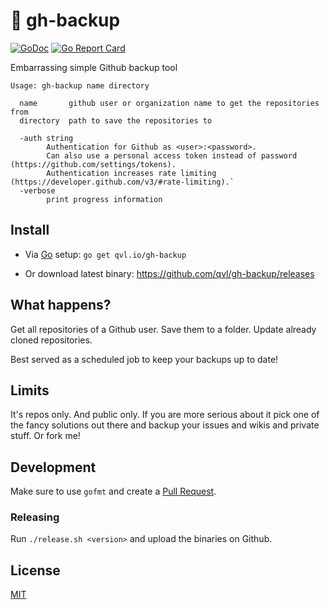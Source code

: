 #  :floppy_disk: gh-backup

[![GoDoc](https://godoc.org/github.com/qvl/gh-backup?status.svg)](https://godoc.org/github.com/qvl/gh-backup)
[![Go Report Card](https://goreportcard.com/badge/github.com/qvl/gh-backup)](https://goreportcard.com/report/github.com/qvl/gh-backup)


Embarrassing simple Github backup tool

    Usage: gh-backup name directory

      name       github user or organization name to get the repositories from
      directory  path to save the repositories to

      -auth string
            Authentication for Github as <user>:<password>.
            Can also use a personal access token instead of password (https://github.com/settings/tokens).
            Authentication increases rate limiting (https://developer.github.com/v3/#rate-limiting).`
      -verbose
            print progress information


## Install

- Via [Go](https://golang.org/) setup: `go get qvl.io/gh-backup`

- Or download latest binary: https://github.com/qvl/gh-backup/releases


## What happens?

Get all repositories of a Github user.
Save them to a folder.
Update already cloned repositories.

Best served as a scheduled job to keep your backups up to date!


## Limits

It's repos only. And public only.
If you are more serious about it pick one of the fancy solutions out there
and backup your issues and wikis and private stuff.
Or fork me!


## Development

Make sure to use `gofmt` and create a [Pull Request](https://github.com/qvl/gh-backup/pulls).

### Releasing

Run `./release.sh <version>` and upload the binaries on Github.


## License

[MIT](./LICENSE)
